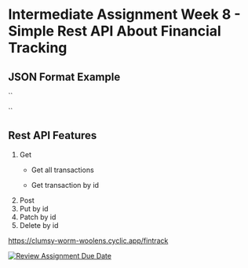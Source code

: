 # Intermediate Assignment Week 8 - Simple Rest API About Financial Tracking
##  JSON Format Example
``

``
## Rest API Features
1. Get
   - Get all transactions
     
   - Get transaction by id
3. Post
4. Put by id
6. Patch by id
7. Delete by id

https://clumsy-worm-woolens.cyclic.app/fintrack

[![Review Assignment Due Date](https://classroom.github.com/assets/deadline-readme-button-24ddc0f5d75046c5622901739e7c5dd533143b0c8e959d652212380cedb1ea36.svg)](https://classroom.github.com/a/sRKW9Tsr)
